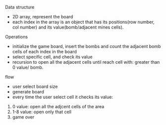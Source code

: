 
Data structure 
- 2D array, represent the board
- each index in the array is an object that has its positions(row number, col number) and its value(bomb/adjacent mines cells).

Operations 
- initialize the game board, insert the bombs and count the adjacent bomb cells of each index in the board
- select specific cell, and check its value 
- recursion to open all the adjacent cells until reach cell with: greater than 0 value/ bomb.


flow 
- user select board size
- generate board
- every time the user select cell it checks its value:
 1. 0 value: open all the adjcent cells of the area
 2. 1-8 value: open only that cell
 3. game over 
  